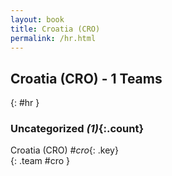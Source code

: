 ```yaml
---
layout: book
title: Croatia (CRO)
permalink: /hr.html
---
```


## Croatia (CRO) - 1 Teams
{: #hr }









### Uncategorized _(1)_{:.count}

Croatia  (CRO)  _#cro_{: .key} <br>
{: .team #cro }


 
